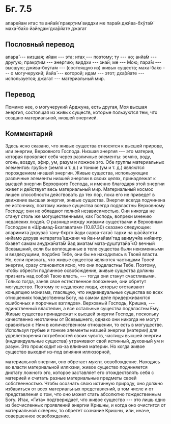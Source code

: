 # Бг. 7.5
апарейам итас тв анйа̄м̇
пракр̣тим̇ виддхи ме пара̄м
джӣва-бхӯта̄м̇ маха̄-ба̄хо
йайедам̇ дха̄рйате джагат
## Пословный перевод

апара̄ --- низшая; ийам --- эта; итах̣ --- поэтому; ту --- но; анйа̄м ---
другую; пракр̣тим --- энергию; виддхи --- знай; ме --- Мою; пара̄м ---
высшую; джӣва-бхӯта̄м --- (состоящую из) живых существ; маха̄-ба̄хо --- о
могучерукий; йайа̄ --- которой; идам --- этот; дха̄рйате --- используется;
джагат --- материальный мир.

## Перевод

Помимо нее, о могучерукий Арджуна, есть другая, Моя высшая энергия,
состоящая из живых существ, которые пользуются тем, что создано
материальной, низшей энергией.

## Комментарий

Здесь ясно сказано, что живые существа относятся к высшей природе, или
энергии, Верховного Господа. Низшая энергия --- это материя, которая
проявляет себя через различные элементы: землю, воду, огонь, воздух,
эфир, ум, разум и ложное эго. Обе группы материальных элементов: грубые
(земля и т. д.) и тонкие (ум и т. д.) являются порождением низшей
энергии. Живые существа, использующие различные элементы низшей энергии
в своих целях, принадлежат к высшей энергии Верховного Господа, и именно
благодаря этой энергии живет и действует весь материальный мир.
Материальный космос лишен способности действовать до тех пор, пока его
не приведет в движение высшая энергия, живые существа. Энергия всегда
подчинена ее источнику, поэтому живые существа всегда подвластны
Верховному Господу; они не обладают полной независимостью. Они никогда
не станут столь же могущественными, как Господь, вопреки мнению
недалеких людей. О разнице между живыми существами и Верховным Господом
в «Шримад-Бхагаватам» (10.87.30) сказано следующее: апаримита̄ дхрува̄с
тану-бхр̣то йади сарва-гата̄с тархи на ш́а̄сйатети нийамо дхрува нетаратха̄
аджани ча йан-майам̇ тад авимучйа нийантр̣ бхавет самам ануджа̄ната̄м̇ йад
аматам̇ мата-душт̣атайа̄ «О вечный Всевышний, если бы воплощенные в теле
существа были неизменными и вездесущими, подобно Тебе, они бы не
находились в Твоей власти. Но, если признать, что живые существа
являются частицами Твоей энергии, сразу становится ясно, что они
подвластны Тебе. Поэтому, чтобы обрести подлинное освобождение, живые
существа должны признать над собой Твою власть, --- тогда они станут
счастливыми. Только тогда, заняв свое естественное положение, они
обретут могущество. Поэтому те недалекие люди, которые отстаивают
концепцию монизма, гласящую, что индивидуальные существа во всех
отношениях тождественны Богу, на самом деле придерживаются ошибочных и
порочных взглядов». Верховный Господь, Кришна, --- единственный
властелин, а все остальные существа подвластны Ему. Живые существа
принадлежат к высшей энергии Господа, поскольку качественно неотличны от
Всевышнего, однако они никогда не могут сравняться с Ним в
количественном отношении, то есть в могуществе. Используя грубые и
тонкие элементы низшей энергии (материи) для удовлетворения потребностей
своих чувств, частицы высшей энергии (индивидуальные существа)
утрачивают свой истинный, духовный ум и разум. Это происходит из-за
влияния материи. Но когда живое существо выходит из-под влияния
иллюзорной,

материальной энергии, оно обретает *мукти,* освобождение. Находясь во
власти материальной иллюзии, живое существо подчиняется диктату ложного
эго, которое заставляет его отождествлять себя с материей и считать
разные материальные предметы своей собственностью. Чтобы осознать свою
истинную природу, оно должно избавиться от всех материальных
представлений, в том числе и от представления о том, что оно может стать
абсолютно тождественным Богу. Итак, «Гита» подтверждает, что живое
существо --- это лишь одно из бесчисленных проявлений энергии Кришны, и
когда оно очистится от материальной скверны, то обретет сознание Кришны,
или, иначе, совершенное освобождение.

